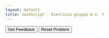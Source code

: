 ```yaml
---
layout: default
title: JavaScript - Esercizio gruppo 6 n. 7
---
```


<div id="js_es1-6-sortableTrash" class="sortable-code"></div> 
<div id="js_es1-6-sortable" class="sortable-code"></div> 
<div style="clear:both;"></div> 
<p> 
    <input id="js_es1-6-feedbackLink" value="Get Feedback" type="button" /> 
    <input id="js_es1-6-newInstanceLink" value="Reset Problem" type="button" /> 
</p> 
<script type="text/javascript"> 
(function(){
  var initial = "function confrontaMinoreUguale(x, y) {\n" +
    "  if (x &lt;= y) {\n" +
    "    console.log(`${x} è minore o uguale a ${y}`);\n" +
    "  } else {\n" +
    "    console.log(`${x} è maggiore di ${y}`);\n" +
    "  }\n" +
    "}\n" +
    "// Esempi\n" +
    "confrontaMinoreUguale(3, 10);\n" +
    "confrontaMinoreUguale(12, 4);\n" +
    "function bool confrontaMinoreUguale(x, y) { #distractor";
  var parsonsPuzzle = new ParsonsWidget({
    "sortableId": "js_es1-6-sortable",
    "max_wrong_lines": 10,
    "grader": ParsonsWidget._graders.LineBasedGrader,
    "exec_limit": 2500,
    "can_indent": true,
    "x_indent": 50,
    "lang": "en",
    "show_feedback": true,
    "trashId": "js_es1-6-sortableTrash"
  });
  parsonsPuzzle.init(initial);
  parsonsPuzzle.shuffleLines();
  $("#js_es1-6-newInstanceLink").click(function(event){ 
      event.preventDefault(); 
      parsonsPuzzle.shuffleLines(); 
  }); 
  $("#js_es1-6-feedbackLink").click(function(event){ 
      event.preventDefault(); 
      parsonsPuzzle.getFeedback(); 
  }); 
})(); 
</script>